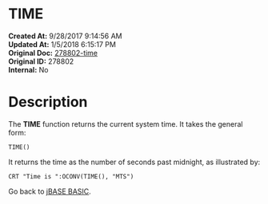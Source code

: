 # TIME

**Created At:** 9/28/2017 9:14:56 AM  
**Updated At:** 1/5/2018 6:15:17 PM  
**Original Doc:** [278802-time](https://docs.jbase.com/36868-jbase-basic/278802-time)  
**Original ID:** 278802  
**Internal:** No  


# Description

The **TIME** function returns the current system time. It takes the general form:

```
TIME()
```

It returns the time as the number of seconds past midnight, as illustrated by:

```
CRT "Time is ":OCONV(TIME(), "MTS")
```



Go back to [jBASE BASIC](./../jbase-basic-programmers-reference-guide).
